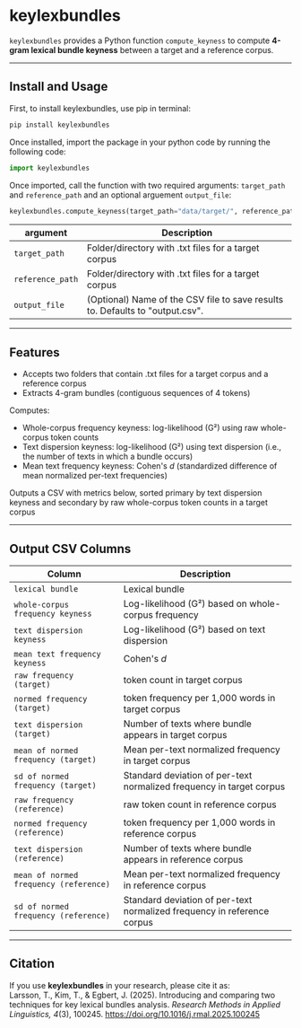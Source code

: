 # keylexbundles

`keylexbundles` provides a Python function `compute_keyness` to compute **4-gram lexical bundle keyness** between a target and a reference corpus.

---

## Install and Usage

First, to install keylexbundles, use pip in terminal:

```bash
pip install keylexbundles
```

Once installed, import the package in your python code by running the following code:

```python
import keylexbundles
```

Once imported, call the function with two required arguments: `target_path` and `reference_path` and an optional arguement `output_file`:

```python
keylexbundles.compute_keyness(target_path="data/target/", reference_path="data/reference/", output_file="output.csv")
```

| argument                                      | Description                                                             |
| --------------------------------------------- | ----------------------------------------------------------------------- |
| `target_path`                            | Folder/directory with .txt files for a target corpus                         |
| `reference_path`            | Folder/directory with .txt files for a target corpus                                      |
| `output_file`                   | (Optional) Name of the CSV file to save results to. Defaults to "output.csv".         |



---

## Features
- Accepts two folders that contain .txt files for a target corpus and a reference corpus 
- Extracts 4-gram bundles (contiguous sequences of 4 tokens)

Computes:
- Whole-corpus frequency keyness: log-likelihood (G²) using raw whole-corpus token counts
- Text dispersion keyness: log-likelihood (G²) using text dispersion (i.e., the number of texts in which a bundle occurs)
- Mean text frequency keyness: Cohen's *d* (standardized difference of mean normalized per-text frequencies)

Outputs a CSV with metrics below, sorted primary by text dispersion keyness and secondary by raw whole-corpus token counts in a target corpus

---
## Output CSV Columns

| Column                                        | Description                                                             |
| --------------------------------------------- | ----------------------------------------------------------------------- |
| `lexical bundle`                              | Lexical bundle                                                          |
| `whole-corpus frequency keyness`              | Log-likelihood (G²) based on whole-corpus frequency                     |
| `text dispersion keyness`                     | Log-likelihood (G²) based on text dispersion                            |
| `mean text frequency keyness`                 | Cohen's *d*                                                             |
| `raw frequency (target)`                      | token count in target corpus                                            |
| `normed frequency (target)`                   | token frequency per 1,000 words in target corpus                        |
| `text dispersion (target)`                    | Number of texts where bundle appears in target corpus                   |
| `mean of normed frequency (target)`           | Mean per-text normalized frequency in target corpus                     |
| `sd of normed frequency (target)`             | Standard deviation of per-text normalized frequency in target corpus    |
| `raw frequency (reference)`                   | raw token count in reference corpus                                     |
| `normed frequency (reference)`                | token frequency per 1,000 words in reference corpus                     |
| `text dispersion (reference)`                 | Number of texts where bundle appears in reference corpus                |
| `mean of normed frequency (reference)`        | Mean per-text normalized frequency in reference corpus                  |
| `sd of normed frequency (reference)`          | Standard deviation of per-text normalized frequency in reference corpus |

---

## Citation
If you use **keylexbundles** in your research, please cite it as:  
Larsson, T., Kim, T., & Egbert, J. (2025). Introducing and comparing two techniques for key lexical bundles analysis. *Research Methods in Applied Linguistics, 4*(3), 100245. https://doi.org/10.1016/j.rmal.2025.100245
